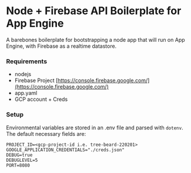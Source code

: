 # Node + Firebase API Boilerplate for App Engine

A barebones boilerplate for bootstrapping a node app that will run on App Engine, with Firebase as a realtime datastore.

### Requirements
* nodejs
* Firebase Project [https://console.firebase.google.com/](https://console.firebase.google.com/)
* app.yaml
* GCP account + Creds

### Setup
Environmental variables are stored in an .env file and parsed with `dotenv`. The default necessary fields are:
```
PROJECT_ID=<gcp-project-id i.e. tree-beard-220201>
GOOGLE_APPLICATION_CREDENTIALS="./creds.json"
DEBUG=true
DEBUGLEVEL=5
PORT=8080
```
